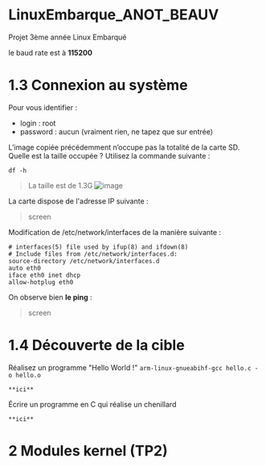 # LinuxEmbarque_ANOT_BEAUV
Projet 3ème année Linux Embarqué

le baud rate est à **115200**
# **1.3 Connexion au système**
Pour vous identifier :
  * login : root
  * password : aucun (vraiment rien, ne tapez que sur entrée)
    
L’image copiée précédemment n’occupe pas la totalité de la carte SD. 
Quelle est la taille occupée ? Utilisez la commande suivante :
```
df -h
```
> La taille est de 1.3G
> ![image](https://github.com/user-attachments/assets/eb16d2da-06b8-4309-a20d-f0d9bd283e2d)


La carte dispose de l'adresse IP suivante :
> screen

Modification de /etc/network/interfaces de la manière suivante :
```
# interfaces(5) file used by ifup(8) and ifdown(8)
# Include files from /etc/network/interfaces.d:
source-directory /etc/network/interfaces.d
auto eth0
iface eth0 inet dhcp
allow-hotplug eth0
```
On observe bien **le ping** : 
> screen

# **1.4 Découverte de la cible**

Réalisez un programme "Hello World !"
```arm-linux-gnueabihf-gcc hello.c -o hello.o```
```
**ici**
```

Écrire un programme en C qui réalise un chenillard
```
**ici**
```


# 2 Modules kernel (TP2)




